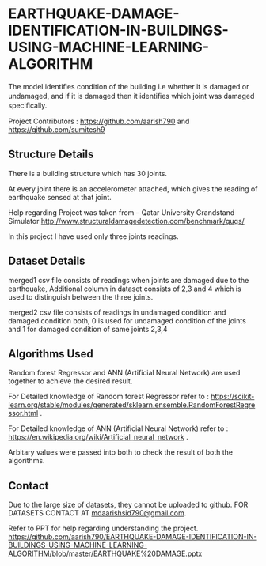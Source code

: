 # EARTHQUAKE-DAMAGE-IDENTIFICATION-IN-BUILDINGS-USING-MACHINE-LEARNING-ALGORITHM

 The model identiﬁes condition of the building i.e whether it is damaged or undamaged, and if it is damaged then it identiﬁes which joint was damaged speciﬁcally.
 
 Project Contributors : https://github.com/aarish790 and https://github.com/sumitesh9

## Structure Details

There is a building structure which has 30 joints. 
 
At every joint there is an accelerometer attached, which gives the reading of earthquake sensed at that joint.

Help regarding Project was taken from – Qatar University Grandstand Simulator                                                                                                            http://www.structuraldamagedetection.com/benchmark/qugs/


In this project I have used only three joints readings.

## Dataset Details

merged1 csv file consists of readings when joints are damaged due to the earthquake, Additional column in dataset consists of 2,3 and 4 which is used to distinguish between the three joints.

merged2 csv file consists of readings in undamaged condition and damaged condition both, 0 is used for undamaged condition of the joints and 1 for damaged condition of same joints 2,3,4

## Algorithms Used

Random forest Regressor and ANN (Artificial Neural Network) are used together to achieve the desired result.

For Detailed knowledge of Random forest Regressor refer to : https://scikit-learn.org/stable/modules/generated/sklearn.ensemble.RandomForestRegressor.html .


For Detailed knowledge of ANN (Artificial Neural Network) refer to :
https://en.wikipedia.org/wiki/Artificial_neural_network .


Arbitary values were passed into both to check the result of both the algorithms.

## Contact


Due to the large size of datasets, they cannot be uploaded to github.
FOR DATASETS CONTACT AT mdaarishsid790@gmail.com.

Refer to PPT for help regarding understanding the project.
https://github.com/aarish790/EARTHQUAKE-DAMAGE-IDENTIFICATION-IN-BUILDINGS-USING-MACHINE-LEARNING-ALGORITHM/blob/master/EARTHQUAKE%20DAMAGE.pptx

